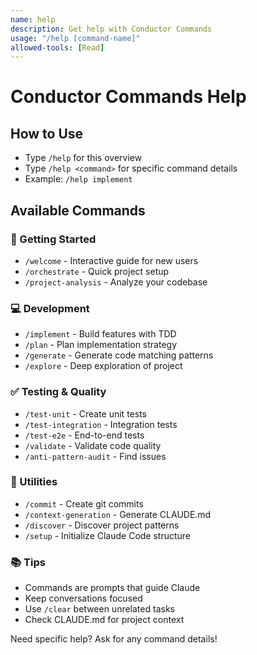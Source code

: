 ```yaml
---
name: help
description: Get help with Conductor Commands
usage: "/help [command-name]"
allowed-tools: [Read]
---
```


# Conductor Commands Help

## How to Use

- Type `/help` for this overview
- Type `/help <command>` for specific command details
- Example: `/help implement`

## Available Commands

### 🚀 Getting Started
- `/welcome` - Interactive guide for new users
- `/orchestrate` - Quick project setup
- `/project-analysis` - Analyze your codebase

### 💻 Development
- `/implement` - Build features with TDD
- `/plan` - Plan implementation strategy
- `/generate` - Generate code matching patterns
- `/explore` - Deep exploration of project

### ✅ Testing & Quality
- `/test-unit` - Create unit tests
- `/test-integration` - Integration tests
- `/test-e2e` - End-to-end tests
- `/validate` - Validate code quality
- `/anti-pattern-audit` - Find issues

### 🔧 Utilities
- `/commit` - Create git commits
- `/context-generation` - Generate CLAUDE.md
- `/discover` - Discover project patterns
- `/setup` - Initialize Claude Code structure

### 📚 Tips
- Commands are prompts that guide Claude
- Keep conversations focused
- Use `/clear` between unrelated tasks
- Check CLAUDE.md for project context

Need specific help? Ask for any command details!